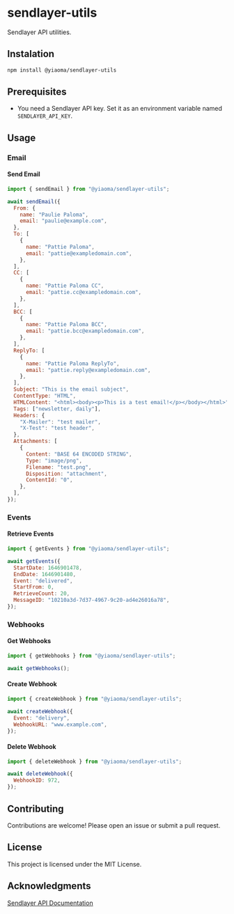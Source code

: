 # sendlayer-utils

Sendlayer API utilities.

## Instalation

```bash
npm install @yiaoma/sendlayer-utils
```

## Prerequisites

- You need a Sendlayer API key. Set it as an environment variable named `SENDLAYER_API_KEY`.

## Usage

### Email

#### Send Email

```javascript
import { sendEmail } from "@yiaoma/sendlayer-utils";

await sendEmail({
  From: {
    name: "Paulie Paloma",
    email: "paulie@example.com",
  },
  To: [
    {
      name: "Pattie Paloma",
      email: "pattie@exampledomain.com",
    },
  ],
  CC: [
    {
      name: "Pattie Paloma CC",
      email: "pattie.cc@exampledomain.com",
    },
  ],
  BCC: [
    {
      name: "Pattie Paloma BCC",
      email: "pattie.bcc@exampledomain.com",
    },
  ],
  ReplyTo: [
    {
      name: "Pattie Paloma ReplyTo",
      email: "pattie.reply@exampledomain.com",
    },
  ],
  Subject: "This is the email subject",
  ContentType: "HTML",
  HTMLContent: "<html><body><p>This is a test email!</p></body></html>",
  Tags: ["newsletter, daily"],
  Headers: {
    "X-Mailer": "test mailer",
    "X-Test": "test header",
  },
  Attachments: [
    {
      Content: "BASE 64 ENCODED STRING",
      Type: "image/png",
      Filename: "test.png",
      Disposition: "attachment",
      ContentId: "0",
    },
  ],
});
```

### Events

#### Retrieve Events

```javascript
import { getEvents } from "@yiaoma/sendlayer-utils";

await getEvents({
  StartDate: 1646901478,
  EndDate: 1646901480,
  Event: "delivered",
  StartFrom: 0,
  RetrieveCount: 20,
  MessageID: "10210a3d-7d37-4967-9c20-ad4e26016a78",
});
```

### Webhooks

#### Get Webhooks

```javascript
import { getWebhooks } from "@yiaoma/sendlayer-utils";

await getWebhooks();
```

#### Create Webhook

```javascript
import { createWebhook } from "@yiaoma/sendlayer-utils";

await createWebhook({
  Event: "delivery",
  WebhookURL: "www.example.com",
});
```

#### Delete Webhook

```javascript
import { deleteWebhook } from "@yiaoma/sendlayer-utils";

await deleteWebhook({
  WebhookID: 972,
});
```

## Contributing

Contributions are welcome! Please open an issue or submit a pull request.

## License

This project is licensed under the MIT License.

## Acknowledgments

[Sendlayer API Documentation](https://developers.sendlayer.com/api-reference/introduction)

